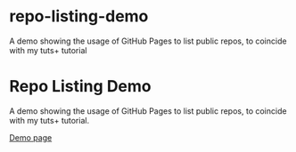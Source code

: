 # repo-listing-demo
A demo showing the usage of GitHub Pages to list public repos, to coincide with my tuts+ tutorial

Repo Listing Demo
===============

A demo showing the usage of GitHub Pages to list public repos, to coincide with my tuts+ tutorial.

[Demo page](http://daviddarnes.github.io/svg-sprite-demo/)
